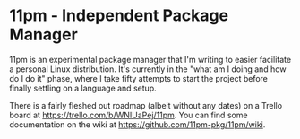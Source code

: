 # 11pm - Independent Package Manager #

11pm is an experimental package manager that I'm writing to easier facilitate
a personal Linux distribution. It's currently in the "what am I doing and how
do I do it" phase, where I take fifty attempts to start the project before
finally settling on a language and setup.

There is a fairly fleshed out roadmap (albeit without any dates) on a Trello
board at https://trello.com/b/WNIUaPej/11pm. You can find some documentation
on the wiki at https://github.com/11pm-pkg/11pm/wiki.
